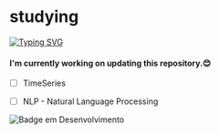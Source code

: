 # studying

[![Typing SVG](https://readme-typing-svg.herokuapp.com/?lines=Hello+👋,+Welcome+to+my+profile+🤗+;Here+are+repositories+from+my+studies🤓;Unless+I+forgot+to+upload!😧)](https://git.io/typing-svg)


#### I'm currently working on updating this repository.😊

- [ ] TimeSeries 
- [ ] NLP - Natural Language Processing


![Badge em Desenvolvimento](http://img.shields.io/static/v1?label=STATUS&message=EM%20DESENVOLVIMENTO&color=GREEN&style=for-the-badge)
